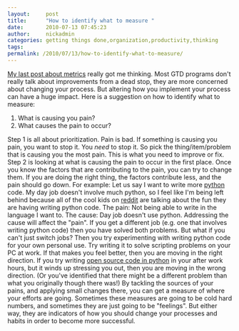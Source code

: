 ```yaml
---
layout:     post
title:      "How to identify what to measure "
date:       2010-07-13 07:45:23
author:     nickadmin
categories: getting things done,organization,productivity,thinking
tags:  
permalink: /2010/07/13/how-to-identify-what-to-measure/
---
```

[My last post about metrics](http://www.ironboundsoftware.com/blog/2010/07/12/metrics-the-kick-in-the-ass-that-is-the-key-to-productivity/) really got me thinking. Most GTD programs don't really talk about improvements from a dead stop, they are more concerned about changing your process. But altering how you implement your process can have a huge impact. Here is a suggestion on how to identify what to measure: 

  1. What is causing you pain?
  2. What causes the pain to occur?

Step 1 is all about prioritization. Pain is bad. If something is causing you pain, you want to stop it. You _need_ to stop it. So pick the thing/item/problem that is causing you the most pain. This is what you need to improve or fix. Step 2 is looking at what is causing the pain to occur in the first place. Once you know the factors that are contributing to the pain, you can try to change them. If you are doing the right thing, the factors contribute less, and the pain should go down. For example: Let us say I want to write more [python](http://python.org) code. My day job doesn't involve much python, so I feel like I'm being left behind because all of the cool kids on [reddit](http://reddit.com) are talking about the fun they are having writing python code. The pain: Not being able to write in the language I want to. The cause: Day job doesn't use python. Addressing the cause will affect the "pain". If you get a different job (e.g. one that involves writing python code) then you have solved both problems. But what if you can't just switch jobs? Then you try experimenting with writing python code for your own personal use. Try writing it to solve scripting problems on your PC at work. If that makes you feel better, then you are moving in the right direction. If you try writing [open source code in python](http://bitbucket.org/nloadholtes/obssatid) in your after work hours, but it winds up stressing you out, then you are moving in the wrong direction. (Or you've identified that there might be a different problem than what you originally though there was!) By tackling the sources of your pains, and applying small changes there, you can get a measure of where your efforts are going. Sometimes these measures are going to be cold hard numbers, and sometimes they are just going to be "feelings". But either way, they are indicators of how you should change your processes and habits in order to become more successful.
<!--stackedit_data:
eyJoaXN0b3J5IjpbLTIxMDI3MjMzMTddfQ==
-->